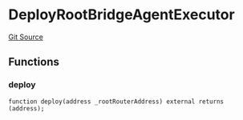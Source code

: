 # DeployRootBridgeAgentExecutor
[Git Source](https://github.com/Maia-DAO/2023-09-maia-remediations/blob/main/src/RootBridgeAgentExecutor.sol)


## Functions
### deploy


```solidity
function deploy(address _rootRouterAddress) external returns (address);
```

